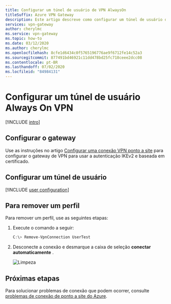 ```yaml
---
title: Configurar um túnel de usuário de VPN AlwaysOn
titleSuffix: Azure VPN Gateway
description: Este artigo descreve como configurar um túnel de usuário de VPN Always On para seu gateway de VPN
services: vpn-gateway
author: cherylmc
ms.service: vpn-gateway
ms.topic: how-to
ms.date: 03/12/2020
ms.author: cherylmc
ms.openlocfilehash: 8cfe1d6434c0f5765196776ae9f6712fe14c52a3
ms.sourcegitcommit: 877491bd46921c11dd478bd25fc718ceee2dcc08
ms.contentlocale: pt-BR
ms.lasthandoff: 07/02/2020
ms.locfileid: "84984131"
---
```

# <a name="configure-an-always-on-vpn-user-tunnel"></a>Configurar um túnel de usuário Always On VPN

[!INCLUDE [intro](../../includes/vpn-gateway-vwan-always-on-intro.md)]

## <a name="configure-the-gateway"></a>Configurar o gateway

 Use as instruções no artigo [Configurar uma conexão VPN ponto a site](vpn-gateway-howto-point-to-site-resource-manager-portal.md) para configurar o gateway de VPN para usar a autenticação IKEv2 e baseada em certificado.

## <a name="configure-a-user-tunnel"></a>Configurar um túnel de usuário

[!INCLUDE [user configuration](../../includes/vpn-gateway-vwan-always-on-user.md)]

## <a name="to-remove-a-profile"></a>Para remover um perfil

Para remover um perfil, use as seguintes etapas:

1. Execute o comando a seguir:

   ```powershell
   C:\> Remove-VpnConnection UserTest  
   ```

1. Desconecte a conexão e desmarque a caixa de seleção **conectar automaticamente** .

   ![Limpeza](./media/vpn-gateway-howto-always-on-user-tunnel/disconnect.jpg)

## <a name="next-steps"></a>Próximas etapas

Para solucionar problemas de conexão que podem ocorrer, consulte [problemas de conexão de ponto a site do Azure](vpn-gateway-troubleshoot-vpn-point-to-site-connection-problems.md).
